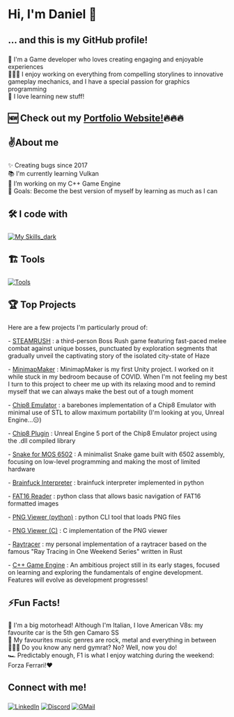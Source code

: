 Hi, I'm Daniel 👋
=================

###

###

... and this is my GitHub profile!
----------------------------------

###

👾 I'm a Game developer who loves creating engaging and enjoyable experiences  
🧑🏻‍💻 I enjoy working on everything from compelling storylines to innovative gameplay mechanics, and I have a special passion for graphics programming  
🏫 I love learning new stuff!

###

🆕 Check out my <a href="https://daxpress.github.io" target="_blank">Portfolio Website!</a>🔥🔥🔥
----------------------------------

✌️About me
----------

###

✨ Creating bugs since 2017  
📚 I'm currently learning Vulkan  
🌱 I’m working on my C++ Game Engine  
🎯 Goals: Become the best version of myself by learning as much as I can

###

🛠️ I code with
---------------

###

[![My Skills_dark](https://skillicons.dev/icons?i=unreal,unity,cpp,c,cs,py,rust&theme=dark)](https://skillicons.dev)

###

🏗️ Tools
---------

###

[![Tools](https://skillicons.dev/icons?i=cmake,git,vscode,visualstudio,rider,clion&theme=dark)](https://skillicons.dev)

###

🏆 Top Projects
---------------

###

Here are a few projects I'm particularly proud of:  
  
\- [STEAMRUSH](https://store.steampowered.com/app/2647100/STEAMRUSH/) : a third-person Boss Rush game featuring fast-paced melee combat against unique bosses, punctuated by exploration segments that gradually unveil the captivating story of the isolated city-state of Haze  

\- [MinimapMaker](https://github.com/daxpress/MinimapMaker) : MinimapMaker is my first Unity project. I worked on it while stuck in my bedroom because of COVID. When I'm not feeling my best I turn to this project to cheer me up with its relaxing mood and to remind myself that we can always make the best out of a tough moment  

\- [Chip8 Emulator](https://github.com/daxpress/Chip8Emulator) : a barebones implementation of a Chip8 Emulator with minimal use of STL to allow maximum portability (I'm looking at you, Unreal Engine...😑)

\- [Chip8 Plugin](https://github.com/daxpress/Chip8-Plugin) : Unreal Engine 5 port of the Chip8 Emulator project using the .dll compiled library

\- [Snake for MOS 6502](https://github.com/daxpress/6502_snake) : A minimalist Snake game built with 6502 assembly, focusing on low-level programming and making the most of limited hardware

\- [Brainfuck Interpreter](https://github.com/daxpress/brainfuck_in_python) : brainfuck interpreter implemented in python

\- [FAT16 Reader](https://github.com/daxpress/Fat16Reader) : python class that allows basic navigation of FAT16 formatted images

\- [PNG Viewer (python)](https://github.com/daxpress/python_simple_png_viewer) : python CLI tool that loads PNG files

\- [PNG Viewer (C)](https://github.com/daxpress/c_assignments/tree/main/png_viewer) : C implementation of the PNG viewer

\- [Raytracer](https://github.com/daxpress/rust_raytracer_series) : my personal implementation of a raytracer based on the famous "Ray Tracing in One Weekend Series" written in Rust

\- [C++ Game Engine](https://github.com/daxpress/bomb_engine) : An ambitious project still in its early stages, focused on learning and exploring the fundamentals of engine development. Features will evolve as development progresses!
###

⚡Fun Facts!
-----------

###

🐎 I'm a big motorhead! Although I'm Italian, I love American V8s: my favourite car is the 5th gen Camaro SS  
🎸 My favourites music genres are rock, metal and everything in between  
🏋🏻‍♂️ Do you know any nerd gymrat? No? Well, now you do!  
🏎️ Predictably enough, F1 is what I enjoy watching during the weekend: Forza Ferrari!❤️

###

Connect with me!
----------------

###

[![LinkedIn](https://skillicons.dev/icons?i=linkedin&theme=dark)](https://www.linkedin.com/in/daniel-corrieri/)
[![Discord](https://skillicons.dev/icons?i=discord&theme=dark)](https://discordapp.com/users/380084195210297354)
[![GMail](https://skillicons.dev/icons?i=gmail&theme=dark)](mailto:danielcorrieri@gmail.com)

###
